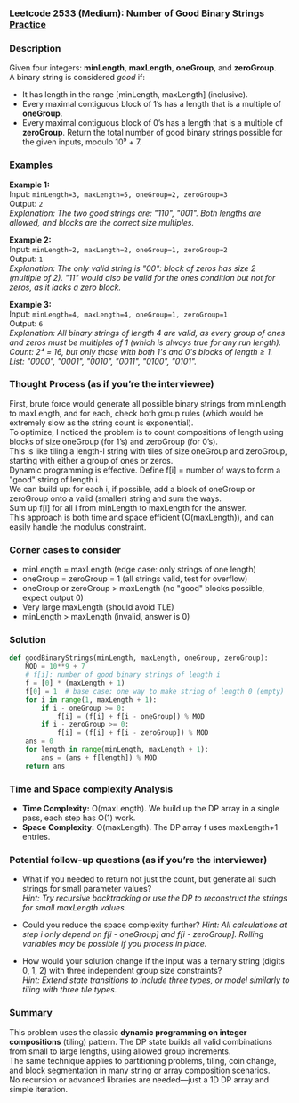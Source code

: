### Leetcode 2533 (Medium): Number of Good Binary Strings [Practice](https://leetcode.com/problems/number-of-good-binary-strings)

### Description  
Given four integers: **minLength**, **maxLength**, **oneGroup**, and **zeroGroup**.  
A binary string is considered *good* if:
- It has length in the range [minLength, maxLength] (inclusive).
- Every maximal contiguous block of 1’s has a length that is a multiple of **oneGroup**.
- Every maximal contiguous block of 0’s has a length that is a multiple of **zeroGroup**.
Return the total number of good binary strings possible for the given inputs, modulo 10⁹ + 7.

### Examples  

**Example 1:**  
Input: `minLength=3, maxLength=5, oneGroup=2, zeroGroup=3`  
Output: `2`  
*Explanation: The two good strings are: "110", "001". Both lengths are allowed, and blocks are the correct size multiples.*

**Example 2:**  
Input: `minLength=2, maxLength=2, oneGroup=1, zeroGroup=2`  
Output: `1`  
*Explanation: The only valid string is "00": block of zeros has size 2 (multiple of 2). "11" would also be valid for the ones condition but not for zeros, as it lacks a zero block.*

**Example 3:**  
Input: `minLength=4, maxLength=4, oneGroup=1, zeroGroup=1`  
Output: `6`  
*Explanation: All binary strings of length 4 are valid, as every group of ones and zeros must be multiples of 1 (which is always true for any run length). Count: 2⁴ = 16, but only those with both 1's and 0's blocks of length ≥ 1. List: "0000", "0001", "0010", "0011", "0100", "0101".*

### Thought Process (as if you’re the interviewee)  
First, brute force would generate all possible binary strings from minLength to maxLength, and for each, check both group rules (which would be extremely slow as the string count is exponential).  
To optimize, I noticed the problem is to count compositions of length using blocks of size oneGroup (for 1’s) and zeroGroup (for 0’s).  
This is like tiling a length-l string with tiles of size oneGroup and zeroGroup, starting with either a group of ones or zeros.  
Dynamic programming is effective. Define f[i] = number of ways to form a "good" string of length i.  
We can build up: for each i, if possible, add a block of oneGroup or zeroGroup onto a valid (smaller) string and sum the ways.  
Sum up f[i] for all i from minLength to maxLength for the answer.  
This approach is both time and space efficient (O(maxLength)), and can easily handle the modulus constraint.

### Corner cases to consider  
- minLength = maxLength (edge case: only strings of one length)
- oneGroup = zeroGroup = 1 (all strings valid, test for overflow)
- oneGroup or zeroGroup > maxLength (no "good" blocks possible, expect output 0)
- Very large maxLength (should avoid TLE)
- minLength > maxLength (invalid, answer is 0)

### Solution

```python
def goodBinaryStrings(minLength, maxLength, oneGroup, zeroGroup):
    MOD = 10**9 + 7
    # f[i]: number of good binary strings of length i
    f = [0] * (maxLength + 1)
    f[0] = 1  # base case: one way to make string of length 0 (empty)
    for i in range(1, maxLength + 1):
        if i - oneGroup >= 0:
            f[i] = (f[i] + f[i - oneGroup]) % MOD
        if i - zeroGroup >= 0:
            f[i] = (f[i] + f[i - zeroGroup]) % MOD
    ans = 0
    for length in range(minLength, maxLength + 1):
        ans = (ans + f[length]) % MOD
    return ans
```

### Time and Space complexity Analysis  

- **Time Complexity:** O(maxLength). We build up the DP array in a single pass, each step has O(1) work.
- **Space Complexity:** O(maxLength). The DP array f uses maxLength+1 entries.

### Potential follow-up questions (as if you’re the interviewer)  

- What if you needed to return not just the count, but generate all such strings for small parameter values?  
  *Hint: Try recursive backtracking or use the DP to reconstruct the strings for small maxLength values.*

- Could you reduce the space complexity further?
  *Hint: All calculations at step i only depend on f[i - oneGroup] and f[i - zeroGroup]. Rolling variables may be possible if you process in place.*

- How would your solution change if the input was a ternary string (digits 0, 1, 2) with three independent group size constraints?  
  *Hint: Extend state transitions to include three types, or model similarly to tiling with three tile types.*

### Summary
This problem uses the classic **dynamic programming on integer compositions** (tiling) pattern. The DP state builds all valid combinations from small to large lengths, using allowed group increments.  
The same technique applies to partitioning problems, tiling, coin change, and block segmentation in many string or array composition scenarios.  
No recursion or advanced libraries are needed—just a 1D DP array and simple iteration.